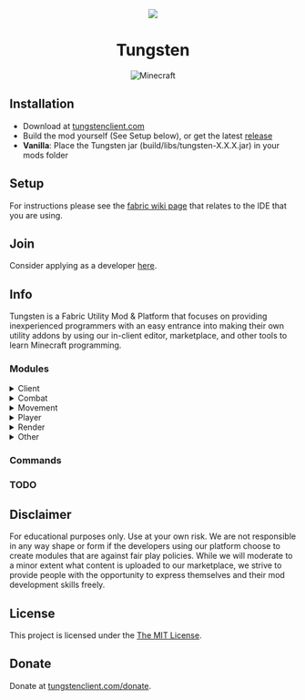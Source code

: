 <p align="center">
<img src="https://avatars.githubusercontent.com/u/137255681"/>
</p>

<h1 align="center">Tungsten</h1>
<div align="center">
<img src="https://img.shields.io/badge/MC-1.20.2-brightgreen.svg" alt="Minecraft"/>
</div>


## Installation
- Download at [tungstenclient.com](https://tungstenclient.com/)
- Build the mod yourself (See Setup below), or get the latest [release](https://github.com/tungsten-client/tungsten/releases)
- **Vanilla**: Place the Tungsten jar (build/libs/tungsten-X.X.X.jar) in your mods folder

## Setup

For instructions please see the [fabric wiki page](https://fabricmc.net/wiki/tutorial:setup) that relates to the IDE that you are using.

## Join

Consider applying as a developer [here](https://forms.gle/RTW9EpmritmEscoM7).

## Info

Tungsten is a Fabric Utility Mod & Platform that focuses on providing inexperienced programmers with an easy entrance into making their own utility addons by using our in-client editor, marketplace, and other tools to learn Minecraft programming.

### Modules

<details>
<summary>Client</summary>
- ClickGui<br>
</details>

<details>
<summary>Combat</summary>
</details>

<details>
<summary>Movement</summary>
</details>

<details>
<summary>Player</summary>
</details>

<details>
<summary>Render</summary>
</details>

<details>
<summary>Other</summary>
</details>

### Commands

### TODO

## Disclaimer

For educational purposes only. Use at your own risk. We are not responsible in any way shape or form if the developers using our platform choose to create modules that are against fair play policies. While we will moderate to a minor extent what content is uploaded to our marketplace, we strive to provide people with the opportunity to express themselves and their mod development skills freely.

## License

This project is licensed under the [The MIT License](https://opensource.org/license/mit/).

## Donate

Donate at [tungstenclient.com/donate](https://tungstenclient.com/donation).

